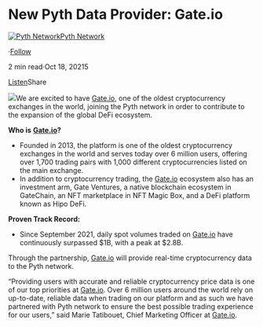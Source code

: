 New Pyth Data Provider: Gate.io
===============================

[![Pyth Network](https://miro.medium.com/v2/resize:fill:88:88/1*rdK3rHcWpkge6BRQRIwBjA.jpeg)](/?source=post_page-----75ddd634bc80--------------------------------)[Pyth Network](/?source=post_page-----75ddd634bc80--------------------------------)

·[Follow](https://medium.com/m/signin?actionUrl=https%3A%2F%2Fmedium.com%2F_%2Fsubscribe%2Fuser%2Ff55fccc0ad62&operation=register&redirect=https%3A%2F%2Fpythnetwork.medium.com%2Fnew-pyth-data-provider-gate-io-75ddd634bc80&user=Pyth+Network&userId=f55fccc0ad62&source=post_page-f55fccc0ad62----75ddd634bc80---------------------post_header-----------)

2 min read·Oct 18, 20215

[Listen](https://medium.com/m/signin?actionUrl=https%3A%2F%2Fmedium.com%2Fplans%3Fdimension%3Dpost_audio_button%26postId%3D75ddd634bc80&operation=register&redirect=https%3A%2F%2Fpythnetwork.medium.com%2Fnew-pyth-data-provider-gate-io-75ddd634bc80&source=-----75ddd634bc80---------------------post_audio_button-----------)Share

![](https://miro.medium.com/v2/resize:fit:1400/1*8UINIIj9ZjXGCklk3b_8YQ.png)We are excited to have [Gate.io](http://Gate.io), one of the oldest cryptocurrency exchanges in the world, joining the Pyth network in order to contribute to the expansion of the global DeFi ecosystem.

**Who is** [**Gate.io**](http://Gate.io)**?**

* Founded in 2013, the platform is one of the oldest cryptocurrency exchanges in the world and serves today over 6 million users, offering over 1,700 trading pairs with 1,000 different cryptocurrencies listed on the main exchange.
* In addition to cryptocurrency trading, the [Gate.io](http://gate.io/) ecosystem also has an investment arm, Gate Ventures, a native blockchain ecosystem in GateChain, an NFT marketplace in NFT Magic Box, and a DeFi platform known as Hipo DeFi.

**Proven Track Record:**

* Since September 2021, daily spot volumes traded on [Gate.io](http://Gate.io) have continuously surpassed $1B, with a peak at $2.8B.

Through the partnership, [Gate.io](http://gate.io/) will provide real-time cryptocurrency data to the Pyth network.

“Providing users with accurate and reliable cryptocurrency price data is one of our top priorities at [Gate.io](http://gate.io/). Over 6 million users around the world rely on up-to-date, reliable data when trading on our platform and as such we have partnered with Pyth network to ensure the best possible trading experience for our users,” said Marie Tatibouet, Chief Marketing Officer at [Gate.io](http://gate.io/).


